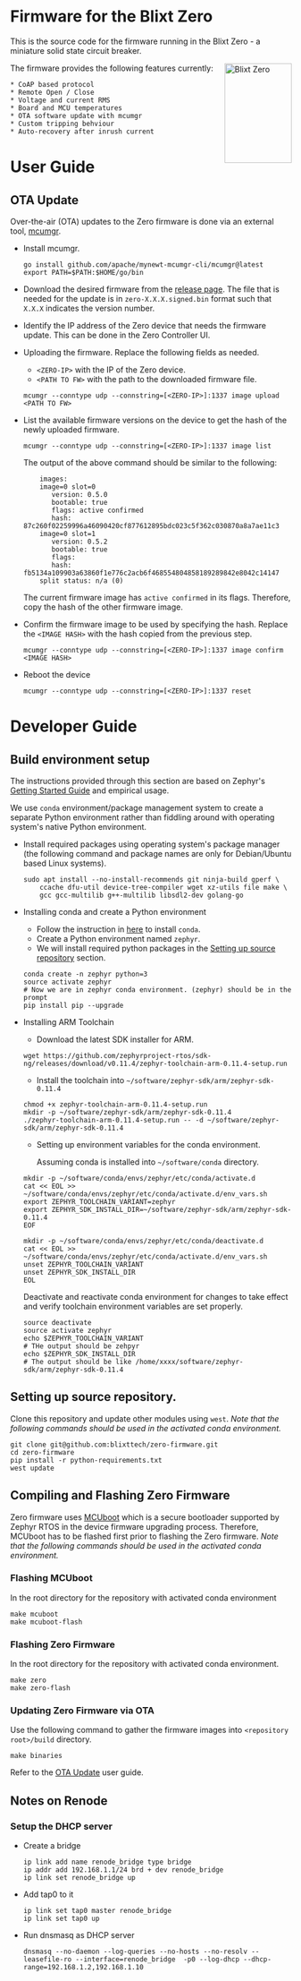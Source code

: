 # Firmware for the Blixt Zero

This is the source code for the firmware running in the Blixt Zero - a miniature solid state circuit breaker.

<img src="https://blixt.tech/wp-content/uploads/2021/01/Slider_img_BLIXT-ZERO.png" align="right"
     alt="Blixt Zero" width="120" height="178">

The firmware provides the following features currently:

    * CoAP based protocol
    * Remote Open / Close
    * Voltage and current RMS
    * Board and MCU temperatures
    * OTA software update with mcumgr
    * Custom tripping behviour
    * Auto-recovery after inrush current


# User Guide

## OTA Update

Over-the-air (OTA) updates to the Zero firmware is done via an external tool, [mcumgr](https://github.com/apache/mynewt-mcumgr).

* Install mcumgr.
    ```console
    go install github.com/apache/mynewt-mcumgr-cli/mcumgr@latest
    export PATH=$PATH:$HOME/go/bin
    ```

* Download the desired firmware from the [release page](https://github.com/blixttech/zero-firmware/releases).
    The file that is needed for the update is in `zero-X.X.X.signed.bin` format such that `X.X.X` indicates the version number.

* Identify the IP address of the Zero device that needs the firmware update.
    This can be done in the Zero Controller UI.

* Uploading the firmware. Replace the following fields as needed.
    - `<ZERO-IP>` with the IP of the Zero device.
    - `<PATH TO FW>` with the path to the downloaded firmware file.
    ```console
    mcumgr --conntype udp --connstring=[<ZERO-IP>]:1337 image upload <PATH TO FW>
    ```

* List the available firmware versions on the device to get the hash of the newly uploaded firmware.
    ```console
    mcumgr --conntype udp --connstring=[<ZERO-IP>]:1337 image list 
    ```
    The output of the above command should be similar to the following:

    ```
        images:
        image=0 slot=0
           version: 0.5.0
           bootable: true
           flags: active confirmed
           hash: 87c260f02259996a46090420cf877612895bdc023c5f362c030870a8a7ae11c3
        image=0 slot=1
           version: 0.5.2
           bootable: true
           flags:  
           hash: fb5134a109903a63860f1e776c2acb6f468554804858189289842e8042c14147
        split status: n/a (0)
    ```

    The current firmware image has `active confirmed` in its flags. Therefore, copy the hash of the other firmware image.

* Confirm the firmware image to be used by specifying the hash.
  Replace the `<IMAGE HASH>` with the hash copied from the previous step.
    ```console
    mcumgr --conntype udp --connstring=[<ZERO-IP>]:1337 image confirm <IMAGE HASH> 
    ```

* Reboot the device
    ```console
    mcumgr --conntype udp --connstring=[<ZERO-IP>]:1337 reset 
    ```


# Developer Guide

## Build environment setup

The instructions provided through this section are based on Zephyr's [Getting Started Guide](https://docs.zephyrproject.org/latest/getting_started/index.html) and empirical usage. 

We use ``conda`` environment/package management system to create a separate Python environment rather than fiddling around with operating system's native Python environment.


* Install required packages using operating system's package manager (the following command and package names are only for Debian/Ubuntu based Linux systems).
    ```console
    sudo apt install --no-install-recommends git ninja-build gperf \
        ccache dfu-util device-tree-compiler wget xz-utils file make \
        gcc gcc-multilib g++-multilib libsdl2-dev golang-go
    ```
* Installing conda and create a Python environment
    * Follow the instruction in [here](https://conda.io/projects/conda/en/latest/user-guide/install/index.html) to install ``conda``.
    * Create a Python environment named ``zephyr``.
    * We will install required python packages in the [Setting up source repository](#setting-up-source-repository) section.
    ```console
    conda create -n zephyr python=3
    source activate zephyr
    # Now we are in zephyr conda environment. (zephyr) should be in the prompt
    pip install pip --upgrade
    ```

* Installing ARM Toolchain
    * Download the latest SDK installer for ARM.
    ```console
    wget https://github.com/zephyrproject-rtos/sdk-ng/releases/download/v0.11.4/zephyr-toolchain-arm-0.11.4-setup.run
    ```
    * Install the toolchain into ``~/software/zephyr-sdk/arm/zephyr-sdk-0.11.4``
    ```console
    chmod +x zephyr-toolchain-arm-0.11.4-setup.run
    mkdir -p ~/software/zephyr-sdk/arm/zephyr-sdk-0.11.4
    ./zephyr-toolchain-arm-0.11.4-setup.run -- -d ~/software/zephyr-sdk/arm/zephyr-sdk-0.11.4
    ```

    * Setting up environment variables for the conda environment. 
    
        Assuming conda is installed into ``~/software/conda`` directory.
    ```console
    mkdir -p ~/software/conda/envs/zephyr/etc/conda/activate.d
    cat << EOL >> ~/software/conda/envs/zephyr/etc/conda/activate.d/env_vars.sh
    export ZEPHYR_TOOLCHAIN_VARIANT=zephyr
    export ZEPHYR_SDK_INSTALL_DIR=~/software/zephyr-sdk/arm/zephyr-sdk-0.11.4
    EOF

    mkdir -p ~/software/conda/envs/zephyr/etc/conda/deactivate.d
    cat << EOL >> ~/software/conda/envs/zephyr/etc/conda/activate.d/env_vars.sh
    unset ZEPHYR_TOOLCHAIN_VARIANT
    unset ZEPHYR_SDK_INSTALL_DIR
    EOL
    ```

    Deactivate and reactivate conda environment for changes to take effect and verify toolchain environment variables are set properly.

    ```console
    source deactivate
    source activate zephyr
    echo $ZEPHYR_TOOLCHAIN_VARIANT
    # THe output should be zehpyr
    echo $ZEPHYR_SDK_INSTALL_DIR
    # The output should be like /home/xxxx/software/zephyr-sdk/arm/zephyr-sdk-0.11.4
    ```

## Setting up source repository.
Clone this repository and update other modules using ``west``.
*Note that the following commands should be used in the activated conda environment.*

```console
git clone git@github.com:blixttech/zero-firmware.git
cd zero-firmware
pip install -r python-requirements.txt
west update
```

## Compiling and Flashing Zero Firmware
Zero firmware uses [MCUboot](https://www.mcuboot.com/) which is a secure bootloader supported by Zephyr RTOS in the device firmware upgrading process.
Therefore, MCUboot has to be flashed first prior to flashing the Zero firmware.
*Note that the following commands should be used in the activated conda environment.*

### Flashing MCUboot
In the root directory for the repository with activated conda environment

```console
make mcuboot
make mcuboot-flash
```

### Flashing Zero Firmware
In the root directory for the repository with activated conda environment.

```console
make zero
make zero-flash
```

### Updating Zero Firmware via OTA
Use the following command to gather the firmware images into `<repository root>/build` directory.

```console
make binaries
```

Refer to the [OTA Update](#ota-update) user guide.

## Notes on Renode

### Setup the DHCP server
* Create a bridge
    ```bridge
    ip link add name renode_bridge type bridge
    ip addr add 192.168.1.1/24 brd + dev renode_bridge
    ip link set renode_bridge up
    ```

* Add tap0 to it
    ```Add tap0 to it
    ip link set tap0 master renode_bridge
    ip link set tap0 up
    ```

* Run dnsmasq as DHCP server
    ```Run dnsmasq
    dnsmasq --no-daemon --log-queries --no-hosts --no-resolv --leasefile-ro --interface=renode_bridge  -p0 --log-dhcp --dhcp-range=192.168.1.2,192.168.1.10
    ```


